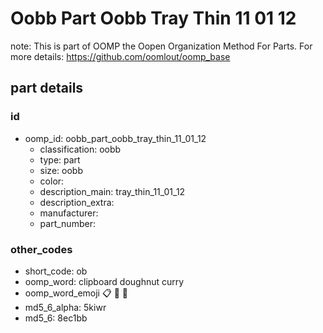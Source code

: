 # Oobb Part Oobb Tray Thin 11 01 12  

note: This is part of OOMP the Oopen Organization Method For Parts. For more details: https://github.com/oomlout/oomp_base

##  part details





### id
* oomp_id: oobb_part_oobb_tray_thin_11_01_12
  * classification: oobb
  * type: part
  * size: oobb
  * color: 
  * description_main: tray_thin_11_01_12
  * description_extra: 
  * manufacturer: 
  * part_number: 

### other_codes
* short_code: ob
* oomp_word: clipboard doughnut curry
* oomp_word_emoji :clipboard: :doughnut: :curry:
* md5_6_alpha: 5kiwr
* md5_6: 8ec1bb